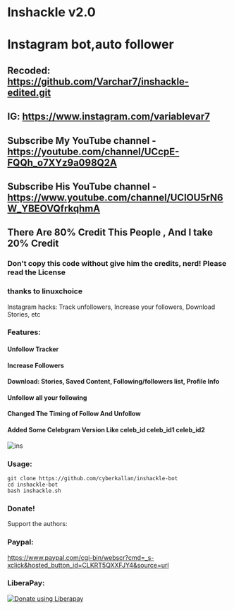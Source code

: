 # Inshackle v2.0
# Instagram bot,auto follower
## Recoded: https://github.com/Varchar7/inshackle-edited.git
## IG: https://www.instagram.com/variablevar7
## Subscribe My YouTube channel - https://youtube.com/channel/UCcpE-FQQh_o7XYz9a098Q2A
## Subscribe His YouTube channel - https://www.youtube.com/channel/UClOU5rN6W_YBEOVQfrkqhmA
## There Are 80% Credit This People , And I take 20% Credit
### Don't copy this code without give him the credits, nerd! Please read the License 
### thanks to linuxchoice

Instagram hacks: Track unfollowers, Increase your followers, Download Stories, etc

### Features:
#### Unfollow Tracker
#### Increase Followers
#### Download: Stories, Saved Content, Following/followers list, Profile Info
#### Unfollow all your following
#### Changed The Timing of Follow And Unfollow
#### Added Some Celebgram Version Like celeb_id celeb_id1 celeb_id2

![ins](https://user-images.githubusercontent.com/56509491/66778205-b18ad580-eee8-11e9-8904-2c536b1a365d.JPG)

### Usage:
```
git clone https://github.com/cyberkallan/inshackle-bot
cd inshackle-bot
bash inshackle.sh
```

### Donate!
Support the authors:
### Paypal:
https://www.paypal.com/cgi-bin/webscr?cmd=_s-xclick&hosted_button_id=CLKRT5QXXFJY4&source=url
### LiberaPay:
<noscript><a href="https://liberapay.com/thelinuxchoice/donate"><img alt="Donate using Liberapay" src="https://liberapay.com/assets/widgets/donate.svg"></a></noscript>
